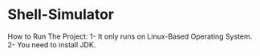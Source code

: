 # Shell-Simulator

How to Run The Project:
1- It only runs on Linux-Based Operating System.
2- You need to install JDK.
